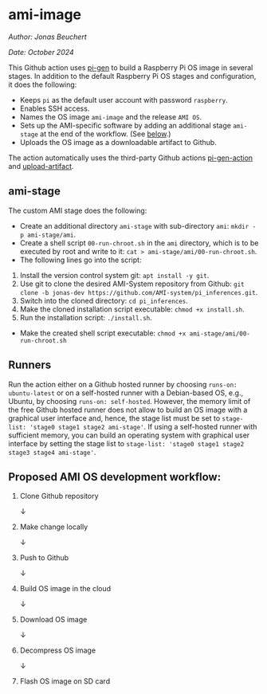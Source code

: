 # ami-image

*Author: Jonas Beuchert*

*Date: October 2024*

This Github action uses [pi-gen](https://github.com/RPi-Distro/pi-gen) to build a Raspberry Pi OS image in several stages.
In addition to the default Raspberry Pi OS stages and configuration, it does the following:
* Keeps `pi` as the default user account with password `raspberry`.
* Enables SSH access.
* Names the OS image `ami-image` and the release `AMI OS`.
* Sets up the AMI-specific software by adding an additional stage `ami-stage` at the end of the workflow. (See [below](#ami-stage).)
* Uploads the OS image as a downloadable artifact to Github.

The action automatically uses the third-party Github actions [pi-gen-action](https://github.com/usimd/pi-gen-action) and [upload-artifact](https://github.com/actions/upload-artifact).

## ami-stage

The custom AMI stage does the following:

* Create an additional directory `ami-stage` with sub-directory `ami`: `mkdir -p ami-stage/ami`.
* Create a shell script `00-run-chroot.sh` in the `ami` directory, which is to be executed by root and write to it: `cat > ami-stage/ami/00-run-chroot.sh`.
* The following lines go into the script:
1) Install the version control system git: `apt install -y git`.
2) Use git to clone the desired AMI-System repository from Github: `git clone -b jonas-dev https://github.com/AMI-system/pi_inferences.git`.
3) Switch into the cloned directory: `cd pi_inferences`.
4) Make the cloned installation script executable: `chmod +x install.sh`.
5) Run the installation script: `./install.sh`.
* Make the created shell script executable: `chmod +x ami-stage/ami/00-run-chroot.sh`

## Runners

Run the action either on a Github hosted runner by choosing `runs-on: ubuntu-latest` or on a self-hosted runner with a Debian-based OS, e.g., Ubuntu, by choosing `runs-on: self-hosted`.
However, the memory limit of the free Github hosted runner does not allow to build an OS image with a graphical user interface and, hence, the stage list must be set to `stage-list: 'stage0 stage1 stage2 ami-stage'`.
If using a self-hosted runner with sufficient memory, you can build an operating system with graphical user interface by setting the stage list to `stage-list: 'stage0 stage1 stage2 stage3 stage4 ami-stage'`.

## Proposed AMI OS development workflow:

1. Clone Github repository

    ↓

2. Make change locally

    ↓

3. Push to Github

    ↓

4. Build OS image in the cloud

    ↓

5. Download OS image

    ↓

6. Decompress OS image

    ↓

7. Flash OS image on SD card
